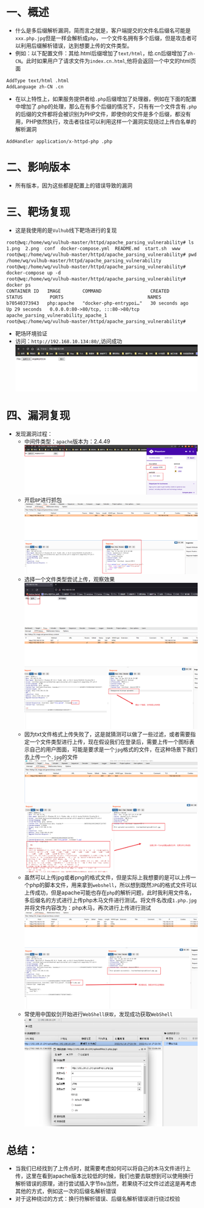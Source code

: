 # 一、概述
* 什么是多后缀解析漏洞，简而言之就是，客户端提交的文件名后缀名可能是`xxx.php.jpg`但是一样会解析成`php`，一个文件名拥有多个后缀，但是攻击者可以利用后缀解析错误，达到想要上传的文件类型。
* 例如：以下配置文件：其给.html后缀增加了`text/html`，给.cn后缀增加了`zh-CN`。此时如果用户了请求文件为`index.cn.html`,他将会返回一个中文的html页面
```
AddType text/html .html
AddLanguage zh-CN .cn
```
* 在以上特性上，如果服务提供者给`.php`后缀增加了处理器，例如在下面的配置中增加了.php的处理，那么在有多个后缀的情况下，只有有一个文件含有`.php`的后缀的文件都将会被识别为PHP文件，即使你的文件是多个后缀，都没有用，PHP依然执行，攻击者往往可以利用这样一个漏洞实现绕过上传白名单的解析漏洞
```
AddHandler application/x-httpd-php .php
```

# 二、影响版本
* 所有版本，因为这些都是配置上的错误导致的漏洞

# 三、靶场复现
* 这是我使用的是`Vulhub`线下靶场进行的复现
```
root@wq:/home/wq/vulhub-master/httpd/apache_parsing_vulnerability# ls
1.png  2.png  conf  docker-compose.yml  README.md  start.sh  www
root@wq:/home/wq/vulhub-master/httpd/apache_parsing_vulnerability# pwd
/home/wq/vulhub-master/httpd/apache_parsing_vulnerability
root@wq:/home/wq/vulhub-master/httpd/apache_parsing_vulnerability# docker-compose up -d
root@wq:/home/wq/vulhub-master/httpd/apache_parsing_vulnerability# docker ps
CONTAINER ID   IMAGE        COMMAND                  CREATED          STATUS          PORTS                               NAMES
b70540373943   php:apache   "docker-php-entrypoi…"   30 seconds ago   Up 29 seconds   0.0.0.0:80->80/tcp, :::80->80/tcp   apache_parsing_vulnerability_apache_1
root@wq:/home/wq/vulhub-master/httpd/apache_parsing_vulnerability# 
```
* 靶场环境验证
* 访问：`http://192.168.10.134:80/`,访问成功
![图 15](.images/%E5%A4%9A%E5%90%8E%E7%BC%80%E8%A7%A3%E6%9E%90%E6%BC%8F%E6%B4%9E/IMG_20220116-170144486.png)  

# 四、漏洞复现
* 发现漏洞过程：
    * 中间件类型：`apache`版本为：2.4.49
    ![图 14](.images/%E5%A4%9A%E5%90%8E%E7%BC%80%E8%A7%A3%E6%9E%90%E6%BC%8F%E6%B4%9E/IMG_20220116-170129842.png)  
    * 开启`BP`进行抓包
    ![图 16](.images/%E5%A4%9A%E5%90%8E%E7%BC%80%E8%A7%A3%E6%9E%90%E6%BC%8F%E6%B4%9E/IMG_20220116-170252587.png)  
    * 选择一个文件类型尝试上传，观察效果
    ![图 17](.images/%E5%A4%9A%E5%90%8E%E7%BC%80%E8%A7%A3%E6%9E%90%E6%BC%8F%E6%B4%9E/IMG_20220116-170416337.png)  
    ![图 18](.images/%E5%A4%9A%E5%90%8E%E7%BC%80%E8%A7%A3%E6%9E%90%E6%BC%8F%E6%B4%9E/IMG_20220116-170522394.png) 
    * 因为txt文件格式上传失败了，这是就猜测可以做了一些过滤，或者需要指定一个文件类型进行上传，现在假设我们在登录后，需要上传一个图标表示自己的用户图面，可能是要求是一个`jpg`格式的文件，在这种场景下我们去上传一个`.jpg`的文件 
    ![图 19](.images/%E5%A4%9A%E5%90%8E%E7%BC%80%E8%A7%A3%E6%9E%90%E6%BC%8F%E6%B4%9E/IMG_20220116-171351683.png)
    * 虽然可以上传jpg或者png的格式文件，但是实际上我想要的是可以上传一个php的脚本文件，用来拿到`webshell`，所以想到既然`JPG`的格式文件可以上传成功，但是apache可能也存在`php`的解析问题，此时我利用文件名，多后缀名的方式进行上传php木马文件进行测试。将文件名改成`1.php.jpg`并将文件内容改为：php木马，再次进行上传进行测试
    ![图 21](.images/%E5%A4%9A%E5%90%8E%E7%BC%80%E8%A7%A3%E6%9E%90%E6%BC%8F%E6%B4%9E/IMG_20220116-171946947.png) 
    * 常使用中国蚁剑开始进行`WebShell获取`，发现成功获取`WebShell`
    ![图 22](.images/%E5%A4%9A%E5%90%8E%E7%BC%80%E8%A7%A3%E6%9E%90%E6%BC%8F%E6%B4%9E/IMG_20220116-172805987.png)  

# 总结：
* 当我们已经找到了上传点时，就需要考虑如何可以将自己的木马文件进行上传，这里在看到apache版本比较低的时候，我们也要去联想到可以使用换行解析错误的原理，进行尝试插入字节`0a`当然，若果绕不过文件过滤这是再考虑其他的方式，例如这一次的后缀名解析错误
* 对于这种绕过的方式：换行符解析错误、后缀名解析错误进行绕过校验

